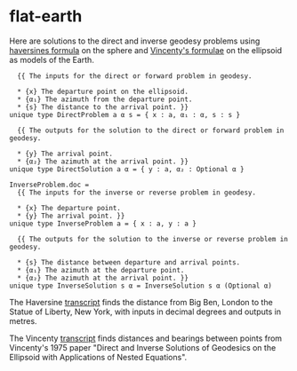# flat-earth

Here are solutions to the direct and inverse geodesy problems using [haversines
formula](https://en.wikipedia.org/wiki/Haversine_formula) on the sphere and
[Vincenty's formulae](https://en.wikipedia.org/wiki/Vincenty%27s_formulae) on
the ellipsoid as models of the Earth.

```unison
  {{ The inputs for the direct or forward problem in geodesy.
  
  * {x} The departure point on the ellipsoid.
  * {α₁} The azimuth from the departure point.
  * {s} The distance to the arrival point. }}
unique type DirectProblem a α s = { x : a, α₁ : α, s : s }

  {{ The outputs for the solution to the direct or forward problem in geodesy.
  
  * {y} The arrival point.
  * {α₂} The azimuth at the arrival point. }}
unique type DirectSolution a α = { y : a, α₂ : Optional α }
```

```unison
InverseProblem.doc =
  {{ The inputs for the inverse or reverse problem in geodesy.
  
  * {x} The departure point.
  * {y} The arrival point. }}
unique type InverseProblem a = { x : a, y : a }

  {{ The outputs for the solution to the inverse or reverse problem in geodesy.
  
  * {s} The distance between departure and arrival points.
  * {α₁} The azimuth at the departure point.
  * {α₂} The azimuth at the arrival point. }}
unique type InverseSolution s α = InverseSolution s α (Optional α)
```

The Haversine [transcript](Haversine.output.md) finds the distance from Big Ben,
London to the Statue of Liberty, New York, with inputs in decimal degrees and
outputs in metres.

The Vincenty [transcript](Vincenty.output.md) finds distances and bearings
between points from Vincenty's 1975 paper "Direct and Inverse Solutions of
Geodesics on the Ellipsoid with Applications of Nested Equations".